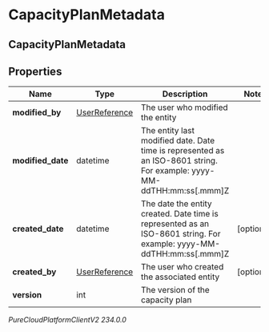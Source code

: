 # CapacityPlanMetadata

## CapacityPlanMetadata

## Properties

|Name | Type | Description | Notes|
|------------ | ------------- | ------------- | -------------|
| **modified_by** | [UserReference](UserReference) | The user who modified the entity | |
| **modified_date** | datetime | The entity last modified date. Date time is represented as an ISO-8601 string. For example: yyyy-MM-ddTHH:mm:ss[.mmm]Z | |
| **created_date** | datetime | The date the entity created. Date time is represented as an ISO-8601 string. For example: yyyy-MM-ddTHH:mm:ss[.mmm]Z | [optional] |
| **created_by** | [UserReference](UserReference) | The user who created the associated entity | [optional] |
| **version** | int | The version of the capacity plan | |



_PureCloudPlatformClientV2 234.0.0_
